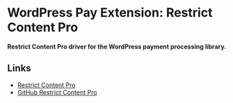 # WordPress Pay Extension: Restrict Content Pro

**Restrict Content Pro driver for the WordPress payment processing library.**

## Links

*	[Restrict Content Pro](https://restrictcontentpro.com/)
*	[GitHub Restrict Content Pro](https://github.com/restrictcontentpro/restrict-content-pro)
